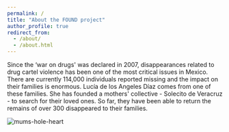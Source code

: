 ```yaml
---
permalink: /
title: "About the FOUND project"
author_profile: true
redirect_from: 
  - /about/
  - /about.html
---
```


Since the ‘war on drugs' was declared in 2007, disappearances related to drug cartel violence has been one of the most critical issues in Mexico. There are currently 114,000 individuals reported missing and the impact on their families is enormous. Lucía de los Angeles Díaz comes from one of these families. She has founded a mothers' collective - Solecito de Veracruz - to search for their loved ones. So far, they have been able to return the remains of over 300 disappeared to their families.

![mums-hole-heart](https://github.com/FOUND-project/found-project.github.io/assets/168593479/41f9d923-19a7-4316-8dba-a7c2b9caeb28)




